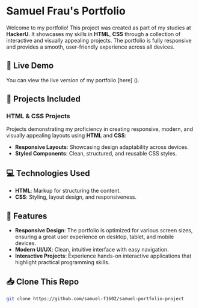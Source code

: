 # Samuel Frau's Portfolio

Welcome to my portfolio! This project was created as part of my studies at **HackerU**. It showcases my skills in **HTML**, **CSS** through a collection of interactive and visually appealing projects. The portfolio is fully responsive and provides a smooth, user-friendly experience across all devices.

## 🔗 Live Demo
You can view the live version of my portfolio [here] ().

## 📂 Projects Included

### HTML & CSS Projects
Projects demonstrating my proficiency in creating responsive, modern, and visually appealing layouts using **HTML** and **CSS**:
- **Responsive Layouts**: Showcasing design adaptability across devices.
- **Styled Components**: Clean, structured, and reusable CSS styles.

## 💻 Technologies Used
- **HTML**: Markup for structuring the content.
- **CSS**: Styling, layout design, and responsiveness.

## 🚀 Features
- **Responsive Design**: The portfolio is optimized for various screen sizes, ensuring a great user experience on desktop, tablet, and mobile devices.
- **Modern UI/UX**: Clean, intuitive interface with easy navigation.
- **Interactive Projects**: Experience hands-on interactive applications that highlight practical programming skills.
  
## 📥 Clone This Repo
```bash
git clone https://github.com/samuel-f1602/samuel-portfolio-project
 
